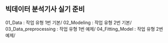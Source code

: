 ## 빅데이터 분석기사 실기 준비 ##
01_Data : 작업 유형 1번 기본/
02_Modeling : 작업 유형 2번 기본/
03_Data_preprocessing : 작업 유형 1번 예제/
04_Fitting_Model : 작업 유형 2번 예제/
